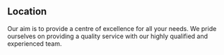 
## Location

Our aim is to provide a centre of excellence for all your needs. We pride ourselves on providing a quality service with our highly qualified and experienced team.
